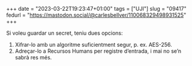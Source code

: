+++
date = "2023-03-22T19:23:47+01:00"
tags = ["UJI"]
slug = "09417"
fedurl = "https://mastodon.social/@carlesbellver/110068329498931525"
+++

Si voleu guardar un secret, teniu dues opcions:

1. Xifrar-lo amb un algoritme suficientment segur, p. ex. AES-256.
2. Adreçar-lo a Recursos Humans per registre d’entrada, i mai no se’n sabrà res més.

